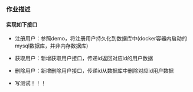 ### 作业描述

#### 实现如下接口
* 注册用户：参照demo，将注册用户持久化到数据库中(docker容器内启动的mysql数据库，并非内存数据库)
* 获取用户：新增获取用户接口，传递id返回对应id的用户数据
* 删除用户：新增删除用户接口，传递id从数据库中删除对应id用户数据

* 写测试！！！
